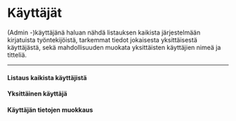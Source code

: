 # Käyttäjät

(Admin -)käyttäjänä haluan nähdä listauksen kaikista järjestelmään kirjatuista työntekijöistä, tarkemmat tiedot jokaisesta yksittäisestä käyttäjästä, sekä mahdollisuuden muokata yksittäisten käyttäjien nimeä ja titteliä.

------------------------------------------------

#### Listaus kaikista käyttäjistä



#### Yksittäinen käyttäjä


#### Käyttäjän tietojen muokkaus
